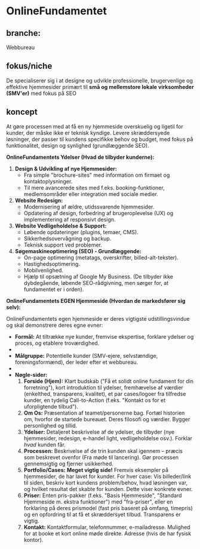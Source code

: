 
# OnlineFundamentet
## branche:
Webbureau
## fokus/niche
De specialiserer sig i at designe og udvikle professionelle, brugervenlige og effektive hjemmesider primært til **små og mellemstore lokale virksomheder (SMV'er)**
med fokus på SEO

## koncept
At gøre processen med at få en ny hjemmeside overskuelig og ligetil for kunder, der måske ikke er teknisk kyndige. Levere skræddersyede løsninger, der passer til kundens specifikke behov og budget, med fokus på funktionalitet, design og synlighed (grundlæggende SEO).

**OnlineFundamentets Ydelser (Hvad de tilbyder kunderne):**

1. **Design & Udvikling af nye Hjemmesider:**
    - Fra simple "brochure-sites" med information om firmaet og kontaktoplysninger.
    - Til mere avancerede sites med f.eks. booking-funktioner, medlemsområder eller integration med sociale medier.
2. **Website Redesign:**
    - Modernisering af ældre, utidssvarende hjemmesider.
    - Opdatering af design, forbedring af brugeroplevelse (UX) og implementering af responsivt design.
3. **Website Vedligeholdelse & Support:**
    - Løbende opdateringer (plugins, temaer, CMS).
    - Sikkerhedsovervågning og backup.
    - Teknisk support ved problemer.
4. **Søgemaskineoptimering (SEO) - Grundlæggende:**
    - On-page optimering (metatags, overskrifter, billed-alt-tekster).
    - Hastighedsoptimering.
    - Mobilvenlighed.
    - Hjælp til opsætning af Google My Business. (De tilbyder ikke dybdegående, løbende SEO-rådgivning, men sørger for, at fundamentet er i orden).

**OnlineFundamentets EGEN Hjemmeside (Hvordan de markedsfører sig selv):**

OnlineFundamentets egen hjemmeside er deres vigtigste udstillingsvindue og skal demonstrere deres egne evner:

- **Formål:** At tiltrække nye kunder, fremvise ekspertise, forklare ydelser og proces, og etablere troværdighed.
- 
- **Målgruppe:** Potentielle kunder (SMV-ejere, selvstændige, foreningsformænd), der leder efter et webbureau.
- 
- **Nøgle-sider:**
    1. **Forside (Hjem):** Klart budskab ("Få et solidt online fundament for din forretning"), kort introduktion til ydelser, fremhævelse af værdier (enkelthed, transparens, kvalitet), et par cases/logoer fra tilfredse kunder, en tydelig Call-to-Action (f.eks. "Kontakt os for et uforpligtende tilbud").
    2. **Om Os:** Præsentation af teamet/personerne bag. Fortæl historien om, hvorfor de startede bureauet. Deres filosofi og værdier. Bygger personlighed og tillid.
    3. **Ydelser:** Detaljeret beskrivelse af de ydelser, de tilbyder (nye hjemmesider, redesign, e-handel light, vedligeholdelse osv.). Forklar _hvad_ kunden får.
    4. **Processen:** Beskrivelse af de trin kunden skal igennem – præcis som beskrevet ovenfor (Fra møde til lancering). Gør processen gennemsigtig og fjerner usikkerhed.
    5. **Portfolio/Cases:** **Meget vigtig side!** Fremvis eksempler på hjemmesider, de har lavet for kunder. For hver case: Vis billeder/link til siden, beskriv kort kundens problem/behov, hvad løsningen var, og hvilket resultat det skabte for kunden. Dette viser konkrete evner.
    6. **Priser:** Enten pris-pakker (f.eks. "Basis Hjemmeside", "Standard Hjemmeside m. ekstra funktioner") med "fra-priser", eller en forklaring på deres prismodel (fast pris baseret på omfang, timepris) og en opfordring til at få et skræddersyet tilbud. Transparens er vigtig.
    7. **Kontakt:** Kontaktformular, telefonnummer, e-mailadresse. Mulighed for at booke et kort online møde direkte. Adresse (hvis de har fysisk kontor).

